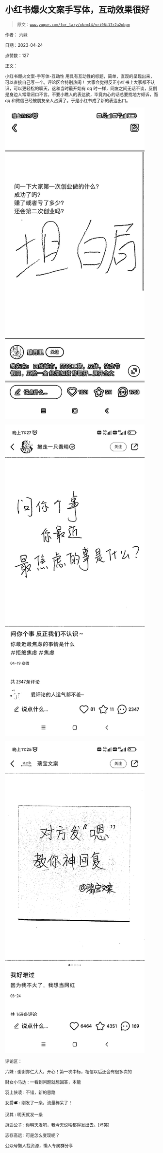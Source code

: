 # 小红书爆火文案手写体，互动效果很好

> 原文：[`www.yuque.com/for_lazy/xkrm14/vri96i17r2a2obpm`](https://www.yuque.com/for_lazy/xkrm14/vri96i17r2a2obpm)

作者： 六妹

日期：2023-04-24

点赞数：127

正文：

小红书爆火文案-手写体-互动性 用具有互动性的标题，简单，直观的呈现出来，可以直接自己写一个。评论区会特别热闹！ 大家会觉得反正小红书上大家都不认识，可以更轻松的聊天，这和当时最开始有 qq 时一样，网友之间无话不谈，反倒是身边人常常闭口不言。不要小瞧人的表达欲，毕竟内心的话总要找地方倾诉，而 qq 和微信已经被朋友亲人占满了。于是小红书成了新的表达出口。

![](img/4ce7873ce4362aa9aa9259b74b46f4ee.png)

![](img/3fd34f2c541e79f593ef6934495c8958.png)  

![](img/af6881a12c624bb3078bb1eeec16e247.png)

评论区：

六妹 : 谢谢亦仁大大，开心！第一次中标，相信以后还会有很多次的

财女小马达 : 一看到问题就想回答，本能

羽上侠凌 : 不错，新的思路

女爵🕊 : 刚发了一条，流量棒呆了！

汉其 : 明天就发一条

逍遥公子 : 你明天发吧，我今天说啥都得发出去。[坏笑]

志存高远 : 可是怎么变现呢？

公众号懒人找资源，懒人专属群分享

